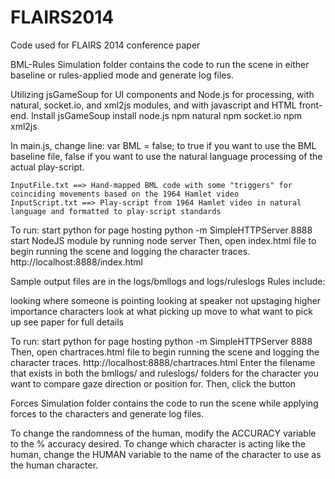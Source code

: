 FLAIRS2014
==========

Code used for FLAIRS 2014 conference paper

BML-Rules Simulation folder contains the code to run the scene in either baseline or rules-applied mode and generate log files.

Utilizing jsGameSoup for UI components and Node.js for processing, with natural, socket.io, and xml2js modules, and with javascript and HTML front-end. Install jsGameSoup install node.js npm natural npm socket.io npm xml2js

In main.js, change line: var BML = false; to true if you want to use the BML baseline file, false if you want to use the natural language processing of the actual play-script.

    InputFile.txt ==> Hand-mapped BML code with some "triggers" for coinciding movements based on the 1964 Hamlet video
    InputScript.txt ==> Play-script from 1964 Hamlet video in natural language and formatted to play-script standards
To run: start python for page hosting python -m SimpleHTTPServer 8888 start NodeJS module by running node server Then, open index.html file to begin running the scene and logging the character traces. http://localhost:8888/index.html

Sample output files are in the logs/bmllogs and logs/ruleslogs Rules include:

looking where someone is pointing
looking at speaker
not upstaging higher importance characters
look at what picking up
move to what want to pick up
see paper for full details

To run: start python for page hosting python -m SimpleHTTPServer 8888 Then, open chartraces.html file to begin running the scene and logging the character traces. http://localhost:8888/chartraces.html Enter the filename that exists in both the bmllogs/ and ruleslogs/ folders for the character you want to compare gaze direction or position for. Then, click the button

Forces Simulation folder contains the code to run the scene while applying forces to the characters and generate log files. 

To change the randomness of the human, modify the ACCURACY variable to the % accuracy desired.
To change which character is acting like the human, change the HUMAN variable to the name of the character to use as the human character.
